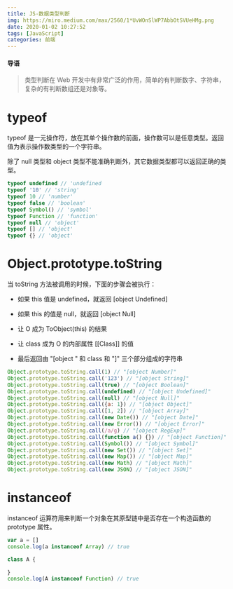 ```yaml
---
title: JS-数据类型判断
img: https://miro.medium.com/max/2560/1*UvWOnSlWP7AbbOtSVUeHMg.png
date: 2020-01-02 10:27:52
tags: [JavaScript]
categories: 前端
---
```


#### 导语
> 类型判断在 Web 开发中有非常广泛的作用，简单的有判断数字、字符串，复杂的有判断数组还是对象等。

<!--more-->

# typeof

typeof 是一元操作符，放在其单个操作数的前面，操作数可以是任意类型。返回值为表示操作数类型的一个字符串。

除了 null 类型和 object 类型不能准确判断外，其它数据类型都可以返回正确的类型。

```javascript
typeof undefined // 'undefined
typeof '10' // 'string'
typeof 10 // 'number'
typeof false // 'boolean'
typeof Symbol() // 'symbol'
typeof Function // 'function'
typeof null // 'object'
typeof [] // 'object'
typeof {} // 'object'
```

# Object.prototype.toString

当 toString 方法被调用的时候，下面的步骤会被执行：

* 如果 this 值是 undefined，就返回 [object Undefined]

* 如果 this 的值是 null，就返回 [object Null]

* 让 O 成为 ToObject(this) 的结果

* 让 class 成为 O 的内部属性 [[Class]] 的值

* 最后返回由 "[object " 和 class 和 "]" 三个部分组成的字符串

```javascript
Object.prototype.toString.call(1) // "[object Number]"
Object.prototype.toString.call('123') // "[object String]"
Object.prototype.toString.call(true) // "[object Boolean]"
Object.prototype.toString.call(undefined) // "[object Undefined]"
Object.prototype.toString.call(null) // "[object Null]"
Object.prototype.toString.call({a: 1}) // "[object Object]"
Object.prototype.toString.call([1, 2]) // "[object Array]"
Object.prototype.toString.call(new Date()) // "[object Date]"
Object.prototype.toString.call(new Error()) // "[object Error]"
Object.prototype.toString.call(/a/g) // "[object RegExp]"
Object.prototype.toString.call(function a() {}) // "[object Function]"
Object.prototype.toString.call(Symbol()) // "[object Symbol]"
Object.prototype.toString.call(new Set()) // "[object Set]"
Object.prototype.toString.call(new Map()) // "[object Map]"
Object.prototype.toString.call(new Math) // "[object Math]"
Object.prototype.toString.call(new JSON) // "[object JSON]"
```

# instanceof

instanceof 运算符用来判断一个对象在其原型链中是否存在一个构造函数的 prototype 属性。

```javascript
var a = []
console.log(a instanceof Array) // true

class A {
  
}
console.log(A instanceof Function) // true
```
